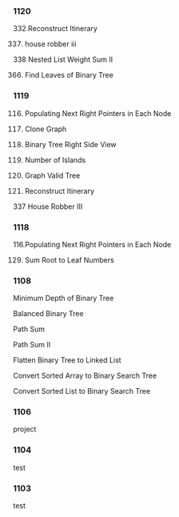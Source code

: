 

### 1120

332.Reconstruct Itinerary

337. house robber iii 
	
338 Nested List Weight Sum II

366. Find Leaves of Binary Tree

### 1119

116. Populating Next Right Pointers in Each Node
	
133. Clone Graph

199. Binary Tree Right Side View

200. Number of Islands

261. Graph Valid Tree

332. Reconstruct Itinerary

337 House Robber III

### 1118

116.Populating Next Right Pointers in Each Node

129. Sum Root to Leaf Numbers

### 1108

Minimum Depth of Binary Tree

Balanced Binary Tree	

Path Sum

Path Sum II 

Flatten Binary Tree to Linked List 

Convert Sorted Array to Binary Search Tree 

Convert Sorted List to Binary Search Tree

### 1106
project

### 1104
test

### 1103

test

